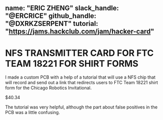 name: "ERIC ZHENG"
slack_handle: "@ERCRICE"
github_handle: "@DXRKZSERPENT"
tutorial: "https://jams.hackclub.com/jam/hacker-card"
---

# NFS TRANSMITTER CARD FOR FTC TEAM 18221 FOR SHIRT FORMS

I made a custom PCB with a help of a tutorial that will use a NFS chip that will record and send out a link that redirects users to FTC Team 18221 shirt form for the Chicago Robotics Invitational.

$40.34

The tutorial was very helpful, although the part about false positives in the PCB was a little confusing.
